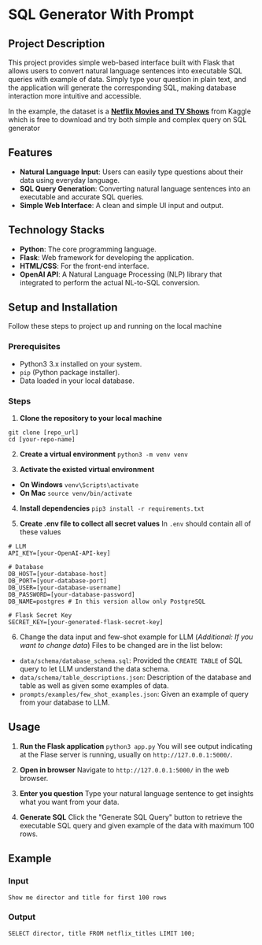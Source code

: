 # SQL Generator With Prompt

## Project Description

This project provides simple web-based interface built with Flask that allows users to convert natural language sentences into executable SQL queries with example of data. Simply type your question in plain text, and the application will generate the corresponding SQL, making database interaction more intuitive and accessible.

In the example, the dataset is a [**Netflix Movies and TV Shows**](https://www.kaggle.com/datasets/shivamb/netflix-shows) from Kaggle which is free to download and try both simple and complex query on SQL generator

## Features
- **Natural Language Input**: Users can easily type questions about their data using everyday language.
- **SQL Query Generation**: Converting natural language sentences into an executable and accurate SQL queries.
- **Simple Web Interface**: A clean and simple UI input and output.

## Technology Stacks
- **Python**: The core programming language.
- **Flask**: Web framework for developing the application.
- **HTML/CSS**: For the front-end interface.
- **OpenAI API**: A Natural Language Processing (NLP) library that integrated to perform the actual NL-to-SQL conversion.

## Setup and Installation
Follow these steps to project up and running on the local machine

### Prerequisites
- Python3 3.x installed on your system.
- `pip` (Python package installer).
- Data loaded in your local database.

### Steps
1. **Clone the repository to your local machine**
```
git clone [repo_url] 
cd [your-repo-name]
```

2. **Create a virtual environment**
`python3 -m venv venv`

3. **Activate the existed virtual environment**
- **On Windows**
`venv\Scripts\activate`
- **On Mac**
`source venv/bin/activate`

4. **Install dependencies**
`pip3 install -r requirements.txt`

5. **Create .env file to collect all secret values**
In `.env` should contain all of these values
```
# LLM
API_KEY=[your-OpenAI-API-key]

# Database
DB_HOST=[your-database-host]
DB_PORT=[your-database-port]
DB_USER=[your-database-username]
DB_PASSWORD=[your-database-password]
DB_NAME=postgres # In this version allow only PostgreSQL

# Flask Secret Key
SECRET_KEY=[your-generated-flask-secret-key]
```

6. Change the data input and few-shot example for LLM (_Additional: If you want to change data_)
Files to be changed are in the list below:
- `data/schema/database_schema.sql`: Provided the `CREATE TABLE` of SQL query to let LLM understand the data schema.
- `data/schema/table_descriptions.json`: Description of the database and table as well as given some examples of data.
- `prompts/examples/few_shot_examples.json`: Given an example of query from your database to LLM.

## Usage
1. **Run the Flask application**
`python3 app.py`
You will see output indicating at the Flase server is running, usually on `http://127.0.0.1:5000/`.

2. **Open in browser**
Navigate to `http://127.0.0.1:5000/` in the web browser.

3. **Enter you question**
Type your natural language sentence to get insights what you want from your data.

4. **Generate SQL**
Click the "Generate SQL Query" button to retrieve the executable SQL query and given example of the data with maximum 100 rows.

## Example

### Input
`Show me director and title for first 100 rows`

### Output
`SELECT director, title FROM netflix_titles LIMIT 100;`
